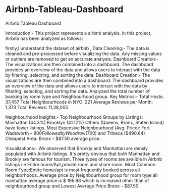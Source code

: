 # Airbnb-Tableau-Dashboard
Airbnb Tableau Dashboard

Introduction:- This project represents a airbnb analysis.
In this project, Airbnb has been analyzed as follows:

firstly,I understand the dataset of airbnb ,
Data Cleaning:-
The data is cleaned and pre-processed before visualizing the data. Any missing values or outliers are removed to get an accurate analysis.
Dashboard Creation:-
The visualizations are then combined into a dashboard. The dashboard provides an overview of the data and allows users to interact with the data by filtering, selecting, and sorting the data.
Dashboard Creation:-
The visualizations are then combined into a dashboard. The dashboard provides an overview of the data and allows users to interact with the data by filtering, selecting, and sorting the data.
Analyzed the total number of booking by room type and Neighbourhood group.
Key Metrics:-
Total Hosts: 37,457
Total Neighbourhoods in NYC: 221
Average Reviews per Month: 1.373
Total Reviews: 11,38,005

Neighbourhood Insights:-
Top Neighbourhood Groups by Listings:
Manhattan (44.3%)
Brooklyn (41.12%)
Others (Queens, Bronx, Staten Island) have fewer listings.
Most Expensive Neighbourhood (Avg. Price):
Fort Wadsworth – $800
Followed by Woodrow ($700) and Tribeca ($490.64)
Cheapest Area:
Bronx – $87.50 average price.

Visualizations:-
We observed that Brookly and Manhattan are densly populated with Airbnb listings. It's pretty obvious that both Manhattan and Brookly are famous for tourism.
Three types of rooms are availble in Airbnb listings i.e Entire home/Apt,private room and share room.
Most Common Room Type:Entire home/apt is most frequently booked across all neighborhoods.
Average price by Neighbourhood group for room type all manhattan average price is $ 196.88 which is increased other than of neighbourhood group and Lowest Average Price Bronx – $87.50.




